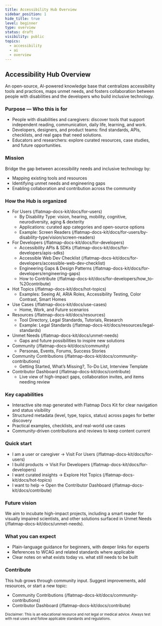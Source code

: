 ```yaml
---
title: Accessibility Hub Overview
sidebar_position: 1
hide_title: true
level: beginner
type: overview
status: draft
visibility: public
topics:
  - accessibility
  - ai
  - overview
---
```


## Accessibility Hub Overview

An open-source, AI-powered knowledge base that centralizes accessibility tools and practices, maps unmet needs, and fosters collaboration between people with disabilities and the developers who build inclusive technology.

### Purpose — Who this is for

- People with disabilities and caregivers: discover tools that support independent reading, communication, daily life, learning, and work.
- Developers, designers, and product teams: find standards, APIs, checklists, and real gaps that need solutions.
- Educators and researchers: explore curated resources, case studies, and future opportunities.

### Mission

Bridge the gap between accessibility needs and inclusive technology by:
- Mapping existing tools and resources
- Identifying unmet needs and engineering gaps
- Enabling collaboration and contribution across the community

### How the Hub is organized

- For Users (/flatmap-docs-kit/docs/for-users)
  - By Disability Type: vision, hearing, mobility, cognitive, neurodiversity, aging & dexterity
  - Applications: curated app categories and open-source options
  - Example: Screen Readers (/flatmap-docs-kit/docs/for-users/by-disability-type/vision/screen-readers)
- For Developers (/flatmap-docs-kit/docs/for-developers)
  - Accessibility APIs & SDKs (/flatmap-docs-kit/docs/for-developers/apis-sdks)
  - Accessible Web Dev Checklist (/flatmap-docs-kit/docs/for-developers/accessible-web-dev-checklist)
  - Engineering Gaps & Design Patterns (/flatmap-docs-kit/docs/for-developers/engineering-gaps)
  - How to Contribute (/flatmap-docs-kit/docs/for-developers/how_to-%20contribute)
- Hot Topics (/flatmap-docs-kit/docs/hot-topics)
  - Examples: Seeing AI, ARIA Roles, Accessibility Testing, Color Contrast, Smart Homes
- Use Cases (/flatmap-docs-kit/docs/use-cases)
  - Home, Work, and Future scenarios
- Resources (/flatmap-docs-kit/docs/resources)
  - Tool Directory, Legal Standards, Tutorials, Research
  - Example: Legal Standards (/flatmap-docs-kit/docs/resources/legal-standards)
- Unmet Needs (/flatmap-docs-kit/docs/unmet-needs)
  - Gaps and future possibilities to inspire new solutions
- Community (/flatmap-docs-kit/docs/community)
  - Personas, Events, Forums, Success Stories
- Community Contributions (/flatmap-docs-kit/docs/community-contributions)
  - Getting Started, What’s Missing?, To-Do List, Interview Template
- Contributor Dashboard (/flatmap-docs-kit/docs/contribute)
  - Live view of high-impact gaps, collaboration invites, and items needing review

### Key capabilities

- Interactive site map generated with Flatmap Docs Kit for clear navigation and status visibility
- Structured metadata (level, type, topics, status) across pages for better discovery
- Practical examples, checklists, and real-world use cases
- Community-driven contributions and reviews to keep content current

### Quick start

- I am a user or caregiver → Visit For Users (/flatmap-docs-kit/docs/for-users)
- I build products → Visit For Developers (/flatmap-docs-kit/docs/for-developers)
- I want curated insights → Explore Hot Topics (/flatmap-docs-kit/docs/hot-topics)
- I want to help → Open the Contributor Dashboard (/flatmap-docs-kit/docs/contribute)

### Future vision

We aim to incubate high-impact projects, including a smart reader for visually impaired scientists, and other solutions surfaced in Unmet Needs (/flatmap-docs-kit/docs/unmet-needs).

### What you can expect

- Plain-language guidance for beginners, with deeper links for experts
- References to WCAG and related standards where applicable
- Clear notes on what exists today vs. what still needs to be built

### Contribute

This hub grows through community input. Suggest improvements, add resources, or start a new topic:
- Community Contributions (/flatmap-docs-kit/docs/community-contributions)
- Contributor Dashboard (/flatmap-docs-kit/docs/contribute)

<small>Disclaimer: This is an educational resource and not legal or medical advice. Always test with real users and follow applicable standards and regulations.</small>
